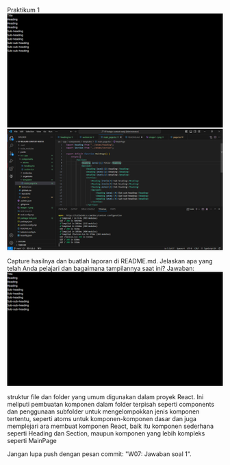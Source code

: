 Praktikum 1 
![alt text](image1-1.png)
![alt text](image1-2.png)

Capture hasilnya dan buatlah laporan di README.md. Jelaskan apa yang telah Anda pelajari dan bagaimana tampilannya saat ini?
Jawaban:
![alt text](image1-3.png)

struktur file dan folder yang umum digunakan dalam proyek React. Ini meliputi pembuatan komponen dalam folder terpisah seperti components dan penggunaan subfolder untuk mengelompokkan jenis komponen tertentu, seperti atoms untuk komponen-komponen dasar dan juga memplejari ara membuat komponen React, baik itu komponen sederhana seperti Heading dan Section, maupun komponen yang lebih kompleks seperti MainPage

Jangan lupa push dengan pesan commit: "W07: Jawaban soal 1".